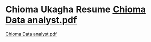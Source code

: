 # Chioma Ukagha Resume [Chioma Data analyst.pdf](https://github.com/editwist/ChiomaUkagha.github.io/files/10158394/Chioma.Data.analyst.pdf)
[Chioma Data analyst.pdf](https://github.com/editwist/ChiomaUkagha.github.io/files/10158395/Chioma.Data.analyst.pdf)
